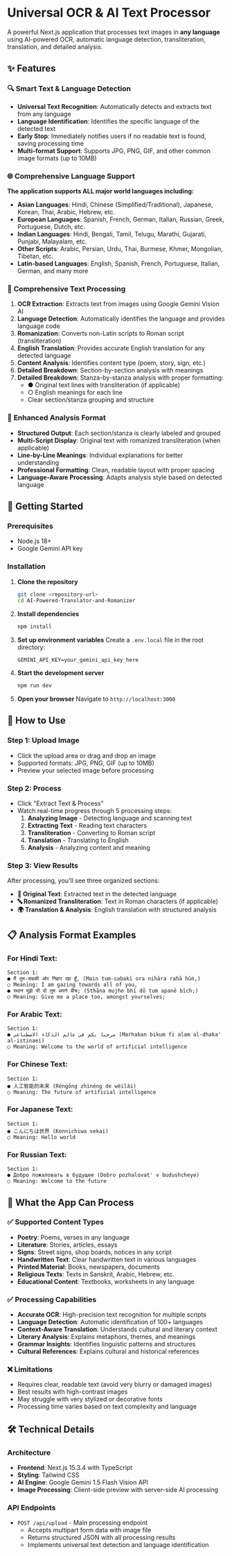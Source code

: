 #  Universal OCR & AI Text Processor

A powerful Next.js application that processes text images in **any language** using AI-powered OCR, automatic language detection, transliteration, translation, and detailed analysis.

## ✨ Features

### 🔍 **Smart Text & Language Detection**
- **Universal Text Recognition**: Automatically detects and extracts text from any language
- **Language Identification**: Identifies the specific language of the detected text
- **Early Stop**: Immediately notifies users if no readable text is found, saving processing time
- **Multi-format Support**: Supports JPG, PNG, GIF, and other common image formats (up to 10MB)

### 🌐 **Comprehensive Language Support**
**The application supports ALL major world languages including:**
- **Asian Languages**: Hindi, Chinese (Simplified/Traditional), Japanese, Korean, Thai, Arabic, Hebrew, etc.
- **European Languages**: Spanish, French, German, Italian, Russian, Greek, Portuguese, Dutch, etc.
- **Indian Languages**: Hindi, Bengali, Tamil, Telugu, Marathi, Gujarati, Punjabi, Malayalam, etc.  
- **Other Scripts**: Arabic, Persian, Urdu, Thai, Burmese, Khmer, Mongolian, Tibetan, etc.
- **Latin-based Languages**: English, Spanish, French, Portuguese, Italian, German, and many more

### 📝 **Comprehensive Text Processing**
1. **OCR Extraction**: Extracts text from images using Google Gemini Vision AI
2. **Language Detection**: Automatically identifies the language and provides language code
3. **Romanization**: Converts non-Latin scripts to Roman script (transliteration)
4. **English Translation**: Provides accurate English translation for any detected language
5. **Content Analysis**: Identifies content type (poem, story, sign, etc.)
6. **Detailed Breakdown**: Section-by-section analysis with meanings
5. **Detailed Breakdown**: Stanza-by-stanza analysis with proper formatting:
   - ● Original text lines with transliteration (if applicable)
   - ○ English meanings for each line
   - Clear section/stanza grouping and structure

### 🎯 **Enhanced Analysis Format**
- **Structured Output**: Each section/stanza is clearly labeled and grouped
- **Multi-Script Display**: Original text with romanized transliteration (when applicable)
- **Line-by-Line Meanings**: Individual explanations for better understanding
- **Professional Formatting**: Clean, readable layout with proper spacing
- **Language-Aware Processing**: Adapts analysis style based on detected language

## 🚀 Getting Started

### Prerequisites
- Node.js 18+ 
- Google Gemini API key

### Installation

1. **Clone the repository**
   ```bash
   git clone <repository-url>
   cd AI-Powered-Translator-and-Romanizer
   ```

2. **Install dependencies**
   ```bash
   npm install
   ```

3. **Set up environment variables**
   Create a `.env.local` file in the root directory:
   ```env
   GEMINI_API_KEY=your_gemini_api_key_here
   ```

4. **Start the development server**
   ```bash
   npm run dev
   ```

5. **Open your browser**
   Navigate to `http://localhost:3000`

## 🎯 How to Use

### Step 1: Upload Image
- Click the upload area or drag and drop an image
- Supported formats: JPG, PNG, GIF (up to 10MB)
- Preview your selected image before processing

### Step 2: Process
- Click "Extract Text & Process"
- Watch real-time progress through 5 processing steps:
  1. **Analyzing Image** - Detecting language and scanning text
  2. **Extracting Text** - Reading text characters  
  3. **Transliteration** - Converting to Roman script
  4. **Translation** - Translating to English
  5. **Analysis** - Analyzing content and meaning

### Step 3: View Results
After processing, you'll see three organized sections:
- **📜 Original Text**: Extracted text in the detected language
- **🔤 Romanized Transliteration**: Text in Roman characters (if applicable)
- **🌍 Translation & Analysis**: English translation with structured analysis

## 📋 Analysis Format Examples

### For Hindi Text:
```
Section 1:
● मैं तुम-सबकी ओर निहार रहा हूँ, (Main tum-sabakī ora nihāra rahā hūṅ,)
○ Meaning: I am gazing towards all of you,
● स्थान मुझे भी दो तुम अपने बीच; (Sthāna mujhe bhī dō tum apanē bīch;)
○ Meaning: Give me a place too, amongst yourselves;
```

### For Arabic Text:
```
Section 1:
● مرحبا بكم في عالم الذكاء الاصطناعي (Marhaban bikum fi alam al-dhaka' al-istinaei)
○ Meaning: Welcome to the world of artificial intelligence
```

### For Chinese Text:
```
Section 1:
● 人工智能的未来 (Réngōng zhìnéng de wèilái)
○ Meaning: The future of artificial intelligence
```

### For Japanese Text:
```
Section 1:
● こんにちは世界 (Konnichiwa sekai)
○ Meaning: Hello world
```

### For Russian Text:
```
Section 1:
● Добро пожаловать в будущее (Dobro pozhalovat' v budushcheye)
○ Meaning: Welcome to the future
```

## 🔧 What the App Can Process

### ✅ **Supported Content Types**
- **Poetry**: Poems, verses in any language
- **Literature**: Stories, articles, essays
- **Signs**: Street signs, shop boards, notices in any script
- **Handwritten Text**: Clear handwritten text in various languages
- **Printed Material**: Books, newspapers, documents
- **Religious Texts**: Texts in Sanskrit, Arabic, Hebrew, etc.
- **Educational Content**: Textbooks, worksheets in any language

### ✅ **Processing Capabilities**
- **Accurate OCR**: High-precision text recognition for multiple scripts
- **Language Detection**: Automatic identification of 100+ languages
- **Context-Aware Translation**: Understands cultural and literary context
- **Literary Analysis**: Explains metaphors, themes, and meanings
- **Grammar Insights**: Identifies linguistic patterns and structures
- **Cultural References**: Explains cultural and historical references

### ❌ **Limitations**
- Requires clear, readable text (avoid very blurry or damaged images)
- Best results with high-contrast images
- May struggle with very stylized or decorative fonts
- Processing time varies based on text complexity and language

## 🛠️ Technical Details

### Architecture
- **Frontend**: Next.js 15.3.4 with TypeScript
- **Styling**: Tailwind CSS
- **AI Engine**: Google Gemini 1.5 Flash Vision API
- **Image Processing**: Client-side preview with server-side AI processing

### API Endpoints
- `POST /api/upload` - Main processing endpoint
  - Accepts multipart form data with image file
  - Returns structured JSON with all processing results
  - Implements universal text detection and language identification
